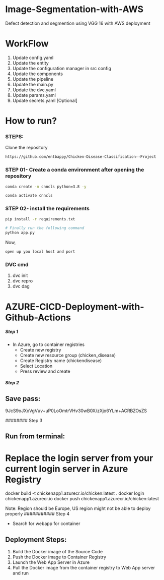 # Image-Segmentation-with-AWS
Defect detection and segmention using VGG 16 with AWS  deployment



# WorkFlow


1. Update config.yaml 
2. Update the entity
3. Update the configuration manager in src config
4. Update the components
5. Update the pipeline 
6. Update the main.py
7. Update the dvc.yaml
8. Update params.yaml
9. Update secrets.yaml [Optional]



# How to run?
### STEPS:

Clone the repository

```bash
https://github.com/entbappy/Chicken-Disease-Classification--Project
```
### STEP 01- Create a conda environment after opening the repository

```bash
conda create -n cnncls python=3.8 -y
```

```bash
conda activate cnncls
```


### STEP 02- install the requirements
```bash
pip install -r requirements.txt
```


```bash
# Finally run the following command
python app.py
```

Now,
```bash
open up you local host and port
```


### DVC cmd

1. dvc init
2. dvc repro
3. dvc dag


# AZURE-CICD-Deployment-with-Github-Actions

##### Step 1
*  In Azure, go to container registries
	- Create new registry
	- Create new resource group (chicken_disease)
	- Create Registry name (chickendisease) 
	- Select Location
	- Press review and create

##### Step 2
## Save pass:

9JcS9oJXxVgVuv+uP0LoOmtrVHv30wB0X/zXjo6YLm+ACRBZOsZS




######## Step 3

## Run from terminal:
# Replace the login server from your current login server in Azure Registry


docker build -t chickenapp1.azurecr.io/chicken:latest .
docker login chickenapp1.azurecr.io
docker push chickenapp1.azurecr.io/chicken:latest

Note: Region should be Europe, US region might not be able to deploy properly
########### Step 4
* Search for webapp for container



## Deployment Steps:

1. Build the Docker image of the Source Code
2. Push the Docker image to Container Registry
3. Launch the Web App Server in Azure 
4. Pull the Docker image from the container registry to Web App server and run 

